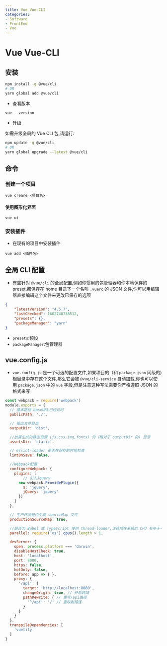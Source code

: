 ```yaml
---
title: Vue Vue-CLI
categories:
- Software
- FrontEnd
- Vue
---
```

# Vue Vue-CLI

## 安装

```bash
npm install -g @vue/cli
# OR
yarn global add @vue/cli
```

- 查看版本

```
vue --version
```

- 升级

如需升级全局的 Vue CLI 包,请运行:

```bash
npm update -g @vue/cli
# OR
yarn global upgrade --latest @vue/cli
```

## 命令

### 创建一个项目

```
vue creare <项目名>
```

#### 使用图形化界面

```
vue ui
```

### 安装插件

- 在现有的项目中安装插件

```
vue add <插件名>
```

## 全局 CLI 配置

- 有些针对 `@vue/cli` 的全局配置,例如你惯用的包管理器和你本地保存的 preset,都保存在 home 目录下一个名叫 `.vuerc` 的 JSON 文件,你可以用编辑器直接编辑这个文件来更改已保存的选项

```json
{
    "latestVersion": "4.5.7",
    "lastChecked": 1602748738512,
    "presets": {},
    "packageManager": "yarn"
}
```

- `presets`:预设
- `packageManager`:包管理器

## vue.config.js

- `vue.config.js` 是一个可选的配置文件,如果项目的（和 `package.json` 同级的) 根目录中存在这个文件,那么它会被 `@vue/cli-service` 自动加载,你也可以使用 `package.json` 中的 `vue` 字段,但是注意这种写法需要你严格遵照 JSON 的格式来写

```js
const webpack = require('webpack')
module.exports = {
  // 基本路径 baseURL已经过时
  publicPath: './',

  // 输出文件目录
  outputDir: 'dist',

  //放置生成的静态资源 (js,css,img,fonts) 的（相对于 outputDir 的) 目录
  assetsDir: 'static',

  // eslint-loader 是否在保存的时候检查
  lintOnSave: false,

  //Webpack配置
  configureWebpack: {
    plugins: [
        // 引入Jquery
      new webpack.ProvidePlugin({
        $: 'jquery',
        jQuery: 'jquery'
      })
    ]
  },

  // 生产环境是否生成 sourceMap 文件
  productionSourceMap: true,

  //是否为 Babel 或 TypeScript 使用 thread-loader,该选项在系统的 CPU 有多于一个内核时自动启用,仅作用于生产构建
  parallel: require('os').cpus().length > 1,

  devServer: {
    open: process.platform === 'darwin',
    disableHostCheck: true,
    host: 'localhost',
    port: 8000,
    https: false,
    hotOnly: false,
    before: app => { },
    proxy: {
      '/api': {
        target: 'http://localhost:8080',
        changeOrigin: true, // 开启跨域
        pathRewrite: { // 重写/api路径
          '^/api': '/' // 重映射路径
        }
      }
    }
  },
  transpileDependencies: [
    'vuetify'
  ]
}
```
